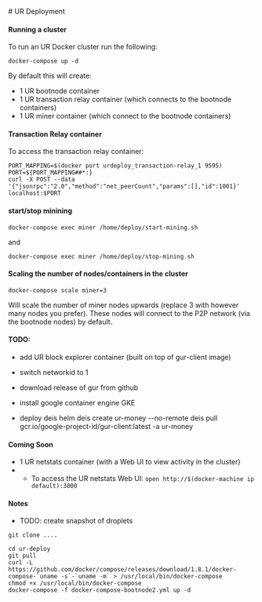 # UR Deployment

#### Running a cluster

To run an UR Docker cluster run the following:

```
docker-compose up -d
```

By default this will create:

* 1 UR bootnode container
* 1 UR transaction relay container (which connects to the bootnode containers)
* 1 UR miner container (which connect to the bootnode containers)

#### Transaction Relay container

To access the transaction relay container:

```
PORT_MAPPING=$(docker port urdeploy_transaction-relay_1 9595)
PORT=${PORT_MAPPING##*:}
curl -X POST --data '{"jsonrpc":"2.0","method":"net_peerCount","params":[],"id":1001}' localhost:$PORT
```
#### start/stop minining

`docker-compose exec miner /home/deploy/start-mining.sh`

and

`docker-compose exec miner /home/deploy/stop-mining.sh`

#### Scaling the number of nodes/containers in the cluster

```
docker-compose scale miner=3
```

Will scale the number of miner nodes upwards (replace 3 with however many nodes
you prefer). These nodes will connect to the P2P network (via the bootnode nodes)
by default.

#### TODO:

* add UR block explorer container (built on top of gur-client image)
* switch networkid to 1
* download release of gur from github

* install google container engine GKE
* deploy deis helm
deis create ur-money --no-remote
deis pull gcr.io/google-project-id/gur-client:latest -a  ur-money


#### Coming Soon

* 1 UR netstats container (with a Web UI to view activity in the cluster)
* * To access the UR netstats Web UI: `open http://$(docker-machine ip default):3000`


#### Notes

* TODO: create snapshot of droplets

```
git clone ....

cd ur-deploy
git pull
curl -L https://github.com/docker/compose/releases/download/1.8.1/docker-compose-`uname -s`-`uname -m` > /usr/local/bin/docker-compose
chmod +x /usr/local/bin/docker-compose
docker-compose -f docker-compose-bootnode2.yml up -d


```
